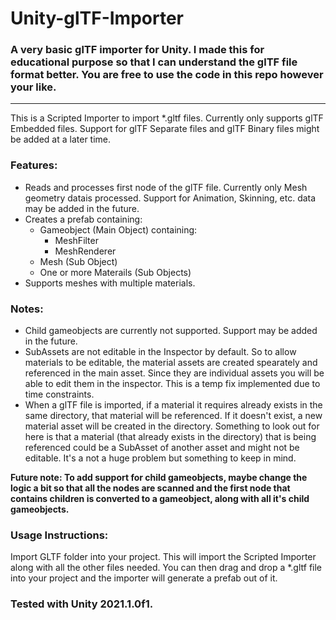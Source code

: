# Unity-glTF-Importer
### A very basic glTF importer for Unity. I made this for educational purpose so that I can understand the glTF file format better. You are free to use the code in this repo however your like.
----
This is a Scripted Importer to import \*.gltf files. Currently only supports glTF Embedded files. Support for glTF Separate files and glTF Binary files might be added at a later time. 

### Features:
- Reads and processes first node of the glTF file. Currently only Mesh geometry datais processed. Support for Animation, Skinning, etc. data may be added in the future.
- Creates a prefab containing:
    - Gameobject (Main Object) containing:
      - MeshFilter
      - MeshRenderer
    - Mesh (Sub Object)
    - One or more Materails (Sub Objects)
- Supports meshes with multiple materials.

### Notes: 
- Child gameobjects are currently not supported. Support may be added in the future.
- SubAssets are not editable in the Inspector by default. So to allow materials to be editable, the material assets are created spearately and referenced in the main asset. Since they are individual assets you will be able to edit them in the inspector. This is a temp fix implemented due to time constraints.
- When a glTF file is imported, if a material it requires already exists in the same directory, that material will be referenced. If it doesn't exist, a new material asset will be created in the directory. Something to look out for here is that a material (that already exists in the directory) that is being referenced could be a SubAsset of another asset and might not be editable. It's a not a huge problem but something to keep in mind.

__Future note: To add support for child gameobjects, maybe change the logic a bit so that all the nodes are scanned and the first node that contains children is converted to a gameobject, along with all it's child gameobjects.__

### Usage Instructions:
Import GLTF folder into your project. This will import the Scripted Importer along with all the other files needed. You can then drag and drop a \*.gltf file into your project and the importer will generate a prefab out of it.

### Tested with Unity 2021.1.0f1.
